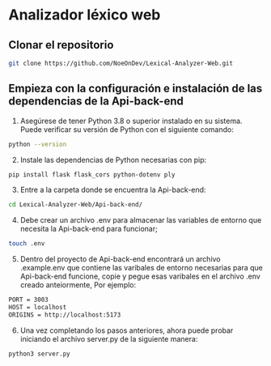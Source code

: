 # Analizador léxico web

## Clonar el repositorio

```bash
git clone https://github.com/NoeOnDev/Lexical-Analyzer-Web.git
```

## Empieza con la configuración e instalación de las dependencias de la Api-back-end

1. Asegúrese de tener Python 3.8 o superior instalado en su sistema. Puede verificar su versión de Python con el siguiente comando:

```bash
python --version
```

2. Instale las dependencias de Python necesarias con pip:

```bash
pip install flask flask_cors python-dotenv ply
```

3. Entre a la carpeta donde se encuentra la Api-back-end:

```bash
cd Lexical-Analyzer-Web/Api-back-end/
```

4. Debe crear un archivo .env para almacenar las variables de entorno que necesita la Api-back-end para funcionar;

```bash
touch .env
```

5. Dentro del proyecto de Api-back-end encontrará un archivo .example.env que contiene las varibales de entorno necesarias para que Api-back-end funcione, copie y pegue esas varibales en el archivo .env creado anteiormente, Por ejemplo:

```bash
PORT = 3003
HOST = localhost
ORIGINS = http://localhost:5173
```

6. Una vez completando los pasos anteriores, ahora puede probar iniciando el archivo server.py de la siguiente manera:

```bash
python3 server.py
```
